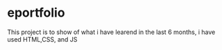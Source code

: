 # eportfolio
This project is to show of what i have learend in the last 6 months, i have used HTML,CSS, and JS 

